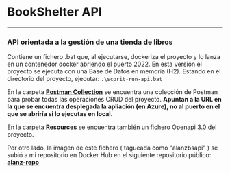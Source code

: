 # BookShelter API
***
### API orientada a la gestión de una tienda de libros

Contiene un fichero .bat que, al ejecutarse, dockeriza el proyecto y lo lanza en un contenedor docker abriendo 
el puerto 2022. En esta versión el proyecto se ejecuta con una Base de Datos en memoria (H2). Estando en el directorio
del proyecto, ejecutar: `.\scprit-run-api.bat
`

En la carpeta  [**Postman Collection**](https://github.com/Drojanx/bookshelterapi/tree/develop/postman-collection) se
encuentra una colección de Postman para probar todas las operaciones CRUD del proyecto. **Apuntan a la URL en la que se 
encuentra desplegada la apliación (en Azure), no al puerto en el que se abriría si lo ejecutas en local.**

En la carpeta [**Resources**](https://github.com/Drojanx/bookshelterapi/tree/develop/src/main/resources) se encuentra 
también un fichero Openapi 3.0 del proyecto.

Por otro lado, la imagen de este fichero ( tagueada como "alanzbsapi" ) se subió a mi repositorio en Docker Hub en el siguiente repositorio público:
[**alanz-repo**](https://hub.docker.com/repository/docker/drojanx/alanz-repo)

